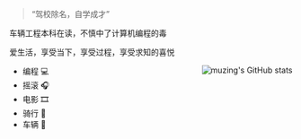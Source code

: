 > “驾校除名，自学成才”

车辆工程本科在读，不慎中了计算机编程的毒

爱生活，享受当下，享受过程，享受求知的喜悦

<img align="right" src="(https://github-readme-stats.vercel.app/api?username=muziing)" alt="muzing's GitHub stats"/>

- 编程 :computer:
- 摇滚 :headphones:
- 电影 :film_strip:
- 骑行 :bicyclist:
- 车辆 :car:
